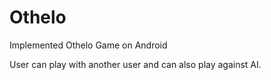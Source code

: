 # Othelo
Implemented Othelo Game on Android

User can play with another user and can also play against AI.

